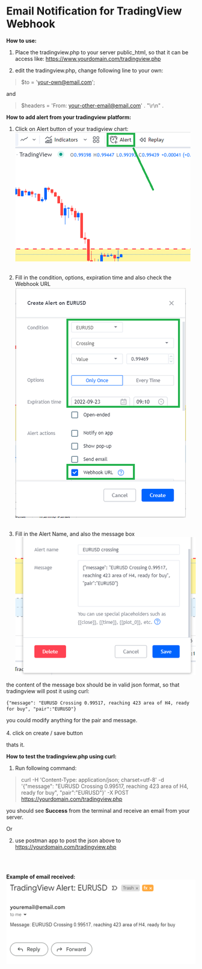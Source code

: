 #  Email Notification for TradingView Webhook

**How to use:**

1) Place the tradingview.php to your server public_html, so that it can be access like: https://www.yourdomain.com/tradingview.php

2) edit the tradingview.php, change following line to your own:

> $to      = 'your-own@email.com';

and

> $headers = 'From: your-other-email@email.com'       . "\r\n" .



**How to add alert from your tradingview platform:**
1) Click on Alert button of your tradigview chart:<br>
![](https://raw.githubusercontent.com/teddybugs/tradingview-email-notification/main/img/1.png)<br> <br> 

2) Fill in the condition, options, expiration time and also check the Webhook URL<br>
![](https://raw.githubusercontent.com/teddybugs/tradingview-email-notification/main/img/2.png)<br> <br> 
3) Fill in the Alert Name, and also the message box<br>
![](https://raw.githubusercontent.com/teddybugs/tradingview-email-notification/main/img/3.PNG)<br> 

the content of the message box should be in valid json format, so that tradingview will post it using curl:<br>

    {"message": "EURUSD Crossing 0.99517, reaching 423 area of H4, ready for buy", "pair":"EURUSD"}

you could modify anything for the pair and message.<br><br>
4. click on create / save button

thats it.


**How to test the tradingview.php using curl:**

1) Run following command:

> curl -H 'Content-Type: application/json; charset=utf-8' -d '{"message": "EURUSD Crossing 0.99517, reaching 423 area of H4, ready for buy", "pair":"EURUSD"}' -X POST https://yourdomain.com/tradingview.php

you should see **Success** from the terminal and receive an email from your server.

Or

2) use postman app to post the json above to https://yourdomain.com/tradingview.php

<br><br>

**Example of email received:**<br>
![](https://raw.githubusercontent.com/teddybugs/tradingview-email-notification/main/img/example.png)<br>
